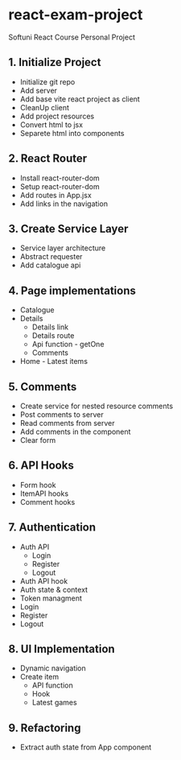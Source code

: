 # react-exam-project
Softuni React Course Personal Project

## 1. Initialize Project
* Initialize git repo
* Add server
* Add base vite react project as client
* CleanUp client
* Add project resources
* Convert html to jsx
* Separete html into components
## 2. React Router
* Install react-router-dom
* Setup react-router-dom
* Add routes in App.jsx
* Add links in the navigation
## 3. Create Service Layer
* Service layer architecture
* Abstract requester
* Add catalogue api
## 4. Page implementations
* Catalogue
* Details
    * Details link
    * Details route
    * Api function - getOne
    * Comments
* Home - Latest items
## 5. Comments
* Create service for nested resource comments
* Post comments to server
* Read comments from server
* Add comments in the component
* Clear form
## 6. API Hooks
* Form hook
* ItemAPI hooks
* Comment hooks
## 7. Authentication
* Auth API
    * Login
    * Register
    * Logout
* Auth API hook
* Auth state & context
* Token managment
* Login
* Register
* Logout
## 8. UI Implementation
* Dynamic navigation
* Create item
    * API function
    * Hook
    * Latest games
## 9. Refactoring
* Extract auth state from App component
